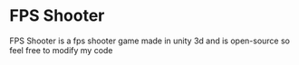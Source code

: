 # FPS Shooter
FPS Shooter is a fps shooter game made in unity 3d and is open-source so feel free to modify my code 
